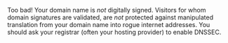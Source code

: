 Too bad! Your domain name is *not* digitally signed. Visitors for whom domain signatures are validated, are *not* protected against manipulated translation from your domain name into rogue internet addresses. You should ask your registrar (often your hosting provider) to enable DNSSEC.

